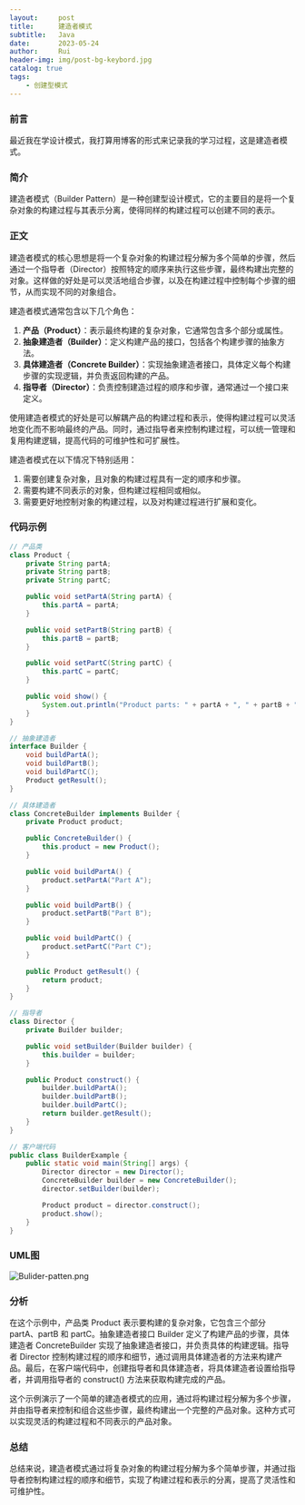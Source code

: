 ```yaml
---
layout:     post
title:      建造者模式
subtitle:   Java
date:       2023-05-24
author:     Rui
header-img: img/post-bg-keybord.jpg
catalog: true
tags:
    - 创建型模式
---
```

### 前言
最近我在学设计模式，我打算用博客的形式来记录我的学习过程，这是建造者模式。
### 简介
建造者模式（Builder Pattern）是一种创建型设计模式，它的主要目的是将一个复杂对象的构建过程与其表示分离，使得同样的构建过程可以创建不同的表示。
### 正文

建造者模式的核心思想是将一个复杂对象的构建过程分解为多个简单的步骤，然后通过一个指导者（Director）按照特定的顺序来执行这些步骤，最终构建出完整的对象。这样做的好处是可以灵活地组合步骤，以及在构建过程中控制每个步骤的细节，从而实现不同的对象组合。

建造者模式通常包含以下几个角色：

1. **产品（Product）**：表示最终构建的复杂对象，它通常包含多个部分或属性。
2. **抽象建造者（Builder）**：定义构建产品的接口，包括各个构建步骤的抽象方法。
3. **具体建造者（Concrete Builder）**：实现抽象建造者接口，具体定义每个构建步骤的实现逻辑，并负责返回构建的产品。
4. **指导者（Director）**：负责控制建造过程的顺序和步骤，通常通过一个接口来定义。

使用建造者模式的好处是可以解耦产品的构建过程和表示，使得构建过程可以灵活地变化而不影响最终的产品。同时，通过指导者来控制构建过程，可以统一管理和复用构建逻辑，提高代码的可维护性和可扩展性。

建造者模式在以下情况下特别适用：

1. 需要创建复杂对象，且对象的构建过程具有一定的顺序和步骤。
2. 需要构建不同表示的对象，但构建过程相同或相似。
3. 需要更好地控制对象的构建过程，以及对构建过程进行扩展和变化。

### 代码示例
```java
// 产品类
class Product {
    private String partA;
    private String partB;
    private String partC;

    public void setPartA(String partA) {
        this.partA = partA;
    }

    public void setPartB(String partB) {
        this.partB = partB;
    }

    public void setPartC(String partC) {
        this.partC = partC;
    }

    public void show() {
        System.out.println("Product parts: " + partA + ", " + partB + ", " + partC);
    }
}

// 抽象建造者
interface Builder {
    void buildPartA();
    void buildPartB();
    void buildPartC();
    Product getResult();
}

// 具体建造者
class ConcreteBuilder implements Builder {
    private Product product;

    public ConcreteBuilder() {
        this.product = new Product();
    }

    public void buildPartA() {
        product.setPartA("Part A");
    }

    public void buildPartB() {
        product.setPartB("Part B");
    }

    public void buildPartC() {
        product.setPartC("Part C");
    }

    public Product getResult() {
        return product;
    }
}

// 指导者
class Director {
    private Builder builder;

    public void setBuilder(Builder builder) {
        this.builder = builder;
    }

    public Product construct() {
        builder.buildPartA();
        builder.buildPartB();
        builder.buildPartC();
        return builder.getResult();
    }
}

// 客户端代码
public class BuilderExample {
    public static void main(String[] args) {
        Director director = new Director();
        ConcreteBuilder builder = new ConcreteBuilder();
        director.setBuilder(builder);

        Product product = director.construct();
        product.show();
    }
}

```
### UML图
![Bulider-patten.png](https://i.postimg.cc/90Zx4HjV/Bulider-patten.png)

### 分析
在这个示例中，产品类 Product 表示要构建的复杂对象，它包含三个部分 partA、partB 和 partC。抽象建造者接口 Builder 定义了构建产品的步骤，具体建造者 ConcreteBuilder 实现了抽象建造者接口，并负责具体的构建逻辑。指导者 Director 控制构建过程的顺序和细节，通过调用具体建造者的方法来构建产品。最后，在客户端代码中，创建指导者和具体建造者，将具体建造者设置给指导者，并调用指导者的 construct() 方法来获取构建完成的产品。

这个示例演示了一个简单的建造者模式的应用，通过将构建过程分解为多个步骤，并由指导者来控制和组合这些步骤，最终构建出一个完整的产品对象。这种方式可以实现灵活的构建过程和不同表示的产品对象。
### 总结
总结来说，建造者模式通过将复杂对象的构建过程分解为多个简单步骤，并通过指导者控制构建过程的顺序和细节，实现了构建过程和表示的分离，提高了灵活性和可维护性。